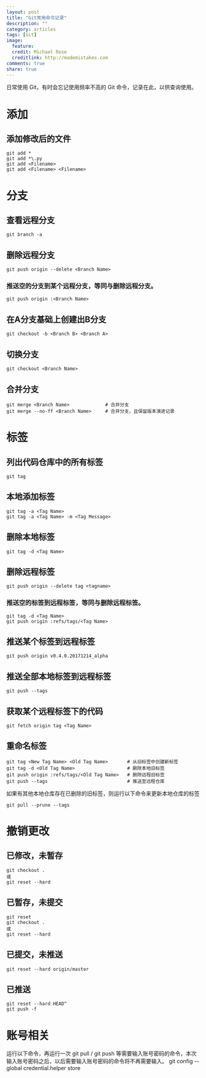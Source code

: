 ```yaml
---
layout: post
title: "Git常用命令记录"
description: ""
category: articles
tags: [Git]
image:
  feature:
  credit: Michael Rose
  creditlink: http://mademistakes.com
comments: true
share: true
---
```


日常使用 Git，有时会忘记使用频率不高的 Git 命令，记录在此，以供查询使用。

# 添加

## 添加修改后的文件

    git add *
    git add *\.py
    git add <Filename>
    git add <Filename> <Filename>

# 分支

## 查看远程分支

    git branch -a

## 删除远程分支

    git push origin --delete <Branch Name>

### 推送空的分支到某个远程分支，等同与删除远程分支。
    git push origin :<Branch Name>

## 在A分支基础上创建出B分支

    git checkout -b <Branch B> <Branch A>

## 切换分支

    git checkout <Branch Name>

## 合并分支

    git merge <Branch Name>             # 合并分支
    git merge --no-ff <Branch Name>     # 合并分支，且保留版本演进记录

# 标签

## 列出代码仓库中的所有标签

    git tag

## 本地添加标签

    git tag -a <Tag Name>
    git tag -a <Tag Name> -m <Tag Message>

## 删除本地标签

    git tag -d <Tag Name>

## 删除远程标签

    git push origin --delete tag <tagname>

### 推送空的标签到远程标签，等同与删除远程标签。

    git tag -d <Tag Name>
    git push origin :refs/tags/<Tag Name>

## 推送某个标签到远程标签

    git push origin v0.4.0.20171214_alpha

## 推送全部本地标签到远程标签

    git push --tags

## 获取某个远程标签下的代码

    git fetch origin tag <Tag Name>

## 重命名标签

    git tag <New Tag Name> <Old Tag Name>       # 从旧标签中创建新标签
    git tag -d <Old Tag Name>                   # 删除本地旧标签
    git push origin :refs/tags/<Old Tag Name>   # 删除远程旧标签
    git push --tags                             # 推送至远程仓库

如果有其他本地仓库存在已删除的旧标签，则运行以下命令来更新本地仓库的标签

    git pull --prune --tags

# 撤销更改

## 已修改，未暂存

    git checkout .
    或
    git reset --hard

## 已暂存，未提交

    git reset
    git checkout .
    或
    git reset --hard

## 已提交，未推送

    git reset --hard origin/master

## 已推送

    git reset --hard HEAD^
    git push -f

# 账号相关

运行以下命令，再运行一次 git pull / git push 等需要输入账号密码的命令，本次输入账号密码之后，以后需要输入账号密码的命令将不再需要输入。
git config --global credential.helper store